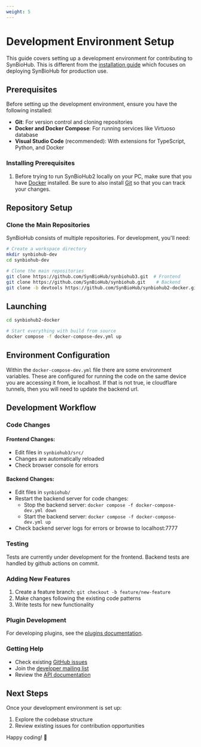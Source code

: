 ```yaml
---
weight: 5
---
```


# Development Environment Setup

This guide covers setting up a development environment for contributing to SynBioHub. This is different from the [installation guide](../1_getting_started/installation.md) which focuses on deploying SynBioHub for production use.

## Prerequisites

Before setting up the development environment, ensure you have the following installed:

- **Git**: For version control and cloning repositories
- **Docker and Docker Compose**: For running services like Virtuoso database
- **Visual Studio Code** (recommended): With extensions for TypeScript, Python, and Docker

### Installing Prerequisites

1. Before trying to run SynBioHub2 locally on your PC, make sure that you have [Docker](https://docs.docker.com/get-started/get-docker/) installed. Be sure to also install [Git](https://git-scm.com/downloads) so that you can track your changes.

## Repository Setup

### Clone the Main Repositories

SynBioHub consists of multiple repositories. For development, you'll need:

```bash
# Create a workspace directory
mkdir synbiohub-dev
cd synbiohub-dev

# Clone the main repositories
git clone https://github.com/SynBioHub/synbiohub3.git  # Frontend
git clone https://github.com/SynBioHub/synbiohub.git    # Backend
git clone -b devtools https://github.com/SynBioHub/synbiohub2-docker.git # Docker Compose Setup (devtools branch)
```

## Launching

```bash
cd synbiohub2-docker

# Start everything with build from source
docker compose -f docker-compose-dev.yml up
```

## Environment Configuration

Within the `docker-compose-dev.yml` file there are some environment variables. These are configured for running the code on the same device you are accessing it from, ie localhost. If that is not true, ie cloudflare tunnels, then you will need to update the backend url.

## Development Workflow

### Code Changes

#### **Frontend Changes**: 
   - Edit files in `synbiohub3/src/`
   - Changes are automatically reloaded
   - Check browser console for errors

#### **Backend Changes**:
   - Edit files in `synbiohub/`
   - Restart the backend server for code changes:
      - Stop the backend server: `docker compose -f docker-compose-dev.yml down`
      - Start the backend server: `docker compose -f docker-compose-dev.yml up`
   - Check backend server logs for errors or browse to localhost:7777

### Testing

Tests are currently under development for the frontend.
Backend tests are handled by github actions on commit.

### Adding New Features

1. Create a feature branch: `git checkout -b feature/new-feature`
2. Make changes following the existing code patterns
3. Write tests for new functionality

### Plugin Development

For developing plugins, see the [plugins documentation](../3_advanced/plugins.md).

### Getting Help

- Check existing [GitHub issues](https://github.com/SynBioHub/synbiohub3/issues)
- Join the [developer mailing list](mailing_lists.md)
- Review the [API documentation](../3_advanced/api_documentation.md)

## Next Steps

Once your development environment is set up:

1. Explore the codebase structure
2. Review existing issues for contribution opportunities

Happy coding! 🎉
